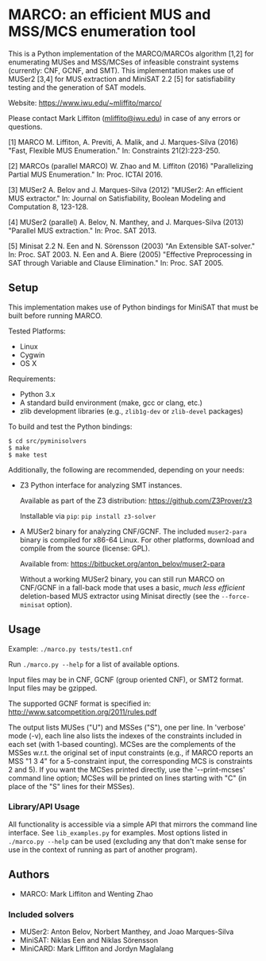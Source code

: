 MARCO: an efficient MUS and MSS/MCS enumeration tool
====================================================

This is a Python implementation of the MARCO/MARCOs algorithm [1,2] for
enumerating MUSes and MSS/MCSes of infeasible constraint systems (currently:
CNF, GCNF, and SMT).  This implementation makes use of MUSer2 [3,4] for MUS
extraction and MiniSAT 2.2 [5] for satisfiability testing and the generation of
SAT models.

   Website: https://www.iwu.edu/~mliffito/marco/

Please contact Mark Liffiton (mliffito@iwu.edu) in case of any errors or
questions.

[1] MARCO
   M. Liffiton, A. Previti, A. Malik, and J. Marques-Silva (2016)
   "Fast, Flexible MUS Enumeration." In: Constraints 21(2):223-250.

[2] MARCOs (parallel MARCO)
   W. Zhao and M. Liffiton (2016) "Parallelizing Partial MUS Enumeration."
   In: Proc. ICTAI 2016.

[3] MUSer2
   A. Belov and J. Marques-Silva (2012) "MUSer2: An efficient MUS extractor."
   In: Journal on Satisfiability, Boolean Modeling and Computation 8, 123-128.

[4] MUSer2 (parallel)
   A. Belov, N. Manthey, and J. Marques-Silva (2013) "Parallel MUS extraction."
   In: Proc. SAT 2013.

[5] Minisat 2.2
   N. Een and N. Sörensson (2003) "An Extensible SAT-solver." In: Proc. SAT 2003.
   N. Een and A. Biere (2005) "Effective Preprocessing in SAT through Variable
   and Clause Elimination." In: Proc. SAT 2005. 


## Setup

This implementation makes use of Python bindings for MiniSAT that must be built
before running MARCO.

Tested Platforms:

 - Linux
 - Cygwin
 - OS X

Requirements:

 - Python 3.x
 - A standard build environment (make, gcc or clang, etc.)
 - zlib development libraries (e.g., `zlib1g-dev` or `zlib-devel` packages)

To build and test the Python bindings:

    $ cd src/pyminisolvers
    $ make
    $ make test

Additionally, the following are recommended, depending on your needs:

 - Z3 Python interface for analyzing SMT instances.

     Available as part of the Z3 distribution: https://github.com/Z3Prover/z3

     Installable via `pip`:  `pip install z3-solver`

 - A MUSer2 binary for analyzing CNF/GCNF.  The included `muser2-para` binary
   is compiled for x86-64 Linux.  For other platforms, download and compile
   from the source (license: GPL).

     Available from: https://bitbucket.org/anton_belov/muser2-para

   Without a working MUSer2 binary, you can still run MARCO on CNF/GCNF in a
   fall-back mode that uses a basic, *much less efficient* deletion-based MUS
   extractor using Minisat directly (see the `--force-minisat` option).


## Usage

Example: `./marco.py tests/test1.cnf`

Run `./marco.py --help` for a list of available options.

Input files may be in CNF, GCNF (group oriented CNF), or SMT2 format.  Input
files may be gzipped.

The supported GCNF format is specified in:
  http://www.satcompetition.org/2011/rules.pdf

The output lists MUSes ("U") and MSSes ("S"), one per line.  In 'verbose' mode
(-v), each line also lists the indexes of the constraints included in each set
(with 1-based counting).  MCSes are the complements of the MSSes w.r.t. the
original set of input constraints (e.g., if MARCO reports an MSS "1 3 4" for a
5-constraint input, the corresponding MCS is constraints 2 and 5).  If you want
the MCSes printed directly, use the '--print-mcses' command line option; MCSes
will be printed on lines starting with "C" (in place of the "S" lines for their
MSSes).

### Library/API Usage

All functionality is accessible via a simple API that mirrors the command line
interface.  See `lib_examples.py` for examples.  Most options listed in
`./marco.py --help` can be used (excluding any that don't make sense for use
in the context of running as part of another program).


## Authors
- MARCO: Mark Liffiton and Wenting Zhao

### Included solvers
- MUSer2: Anton Belov, Norbert Manthey, and Joao Marques-Silva
- MiniSAT: Niklas Een and Niklas Sörensson
- MiniCARD: Mark Liffiton and Jordyn Maglalang
